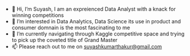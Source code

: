 - 👋 Hi, I’m Suyash, I am an expreienced Data Analyst with a knack for winning competitions
- 👀 I’m interested in Data Analytics, Data Science its use in product and consumer domnain is the most fascinating to me
- 🌱 I’m currently navigating through Kaggle competitive space and trying to pick up the coveted title of Grand Master
- 📫 Please reach out to me on suyashkumarthakur@gmail.com

